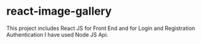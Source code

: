 # react-image-gallery
This project includes React JS for Front End and for Login and Registration Authentication I have used Node JS Api.
